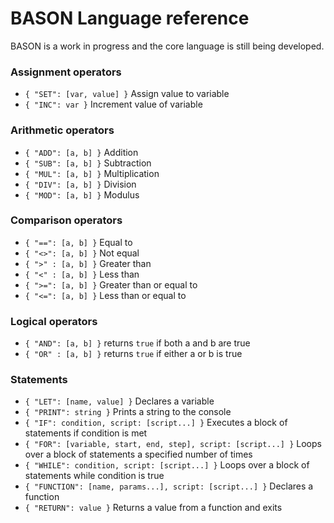 # BASON Language reference

BASON is a work in progress and the core language is still being developed.

### Assignment operators

- `{ "SET": [var, value] }` Assign value to variable
- `{ "INC": var }` Increment value of variable

### Arithmetic operators

- `{ "ADD": [a, b] }` Addition
- `{ "SUB": [a, b] }` Subtraction
- `{ "MUL": [a, b] }` Multiplication
- `{ "DIV": [a, b] }` Division
- `{ "MOD": [a, b] }` Modulus

### Comparison operators

- `{ "==": [a, b] }` Equal to
- `{ "<>": [a, b] }` Not equal
- `{ ">" : [a, b] }` Greater than
- `{ "<" : [a, b] }` Less than
- `{ ">=": [a, b] }` Greater than or equal to
- `{ "<=": [a, b] }` Less than or equal to

### Logical operators

- `{ "AND": [a, b] }` returns `true` if both a and b are true
- `{ "OR" : [a, b] }` returns `true` if either a or b is true

### Statements

- `{ "LET": [name, value] }` Declares a variable
- `{ "PRINT": string }` Prints a string to the console
- `{ "IF": condition, script: [script...] }` Executes a block of statements if condition is met
- `{ "FOR": [variable, start, end, step], script: [script...] }` Loops over a block of statements a specified number of times
- `{ "WHILE": condition, script: [script...] }` Loops over a block of statements while condition is true
- `{ "FUNCTION": [name, params...], script: [script...] }` Declares a function
- `{ "RETURN": value }` Returns a value from a function and exits
